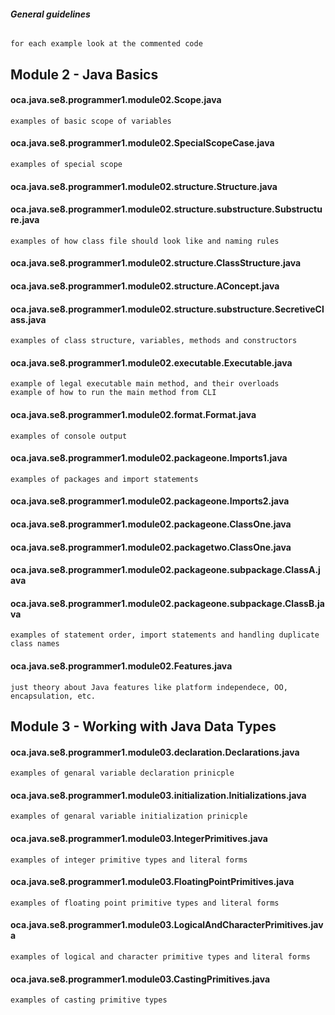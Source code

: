 ###### **General guidelines**
    for each example look at the commented code
    
## **Module 2 - Java Basics**

#### **oca.java.se8.programmer1.module02.Scope.java**
    examples of basic scope of variables
#### **oca.java.se8.programmer1.module02.SpecialScopeCase.java**
    examples of special scope
#### **oca.java.se8.programmer1.module02.structure.Structure.java**
#### **oca.java.se8.programmer1.module02.structure.substructure.Substructure.java**
    examples of how class file should look like and naming rules
#### **oca.java.se8.programmer1.module02.structure.ClassStructure.java**
#### **oca.java.se8.programmer1.module02.structure.AConcept.java**
#### **oca.java.se8.programmer1.module02.structure.substructure.SecretiveClass.java**
    examples of class structure, variables, methods and constructors
#### **oca.java.se8.programmer1.module02.executable.Executable.java**
    example of legal executable main method, and their overloads
    example of how to run the main method from CLI
#### **oca.java.se8.programmer1.module02.format.Format.java**
    examples of console output
#### **oca.java.se8.programmer1.module02.packageone.Imports1.java**
    examples of packages and import statements
#### **oca.java.se8.programmer1.module02.packageone.Imports2.java**
#### **oca.java.se8.programmer1.module02.packageone.ClassOne.java**
#### **oca.java.se8.programmer1.module02.packagetwo.ClassOne.java**
#### **oca.java.se8.programmer1.module02.packageone.subpackage.ClassA.java**
#### **oca.java.se8.programmer1.module02.packageone.subpackage.ClassB.java**
    examples of statement order, import statements and handling duplicate class names
#### **oca.java.se8.programmer1.module02.Features.java**
    just theory about Java features like platform independece, OO, encapsulation, etc.
    
## **Module 3 - Working with Java Data Types**

#### **oca.java.se8.programmer1.module03.declaration.Declarations.java**
    examples of genaral variable declaration prinicple
#### **oca.java.se8.programmer1.module03.initialization.Initializations.java**
    examples of genaral variable initialization prinicple
#### **oca.java.se8.programmer1.module03.IntegerPrimitives.java**
    examples of integer primitive types and literal forms
#### **oca.java.se8.programmer1.module03.FloatingPointPrimitives.java**
    examples of floating point primitive types and literal forms
#### **oca.java.se8.programmer1.module03.LogicalAndCharacterPrimitives.java**
    examples of logical and character primitive types and literal forms
#### **oca.java.se8.programmer1.module03.CastingPrimitives.java**
    examples of casting primitive types